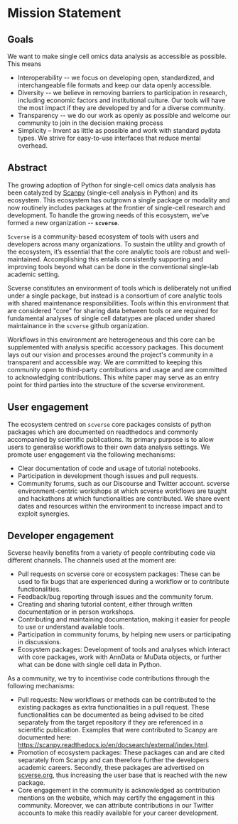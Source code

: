 # Mission Statement

## Goals

We want to make single cell omics data analysis as accessible as possible. This means

* Interoperability -- we focus on developing open, standardized, and interchangeable file formats and keep our data openly accessible. 
* Diversity -- we believe in removing barriers to participation in research, including economic factors and institutional culture. Our tools will have the most impact if they are developed by and for a diverse community.
* Transparency -- we do our work as openly as possible and welcome our community to join in the decision making process
* Simplicity – Invent as little as possible and work with standard pydata types. We strive for easy-to-use interfaces that reduce mental overhead.

## Abstract

The growing adoption of Python for single-cell omics data analysis has been catalyzed by [Scanpy](https://genomebiology.biomedcentral.com/articles/10.1186/s13059-017-1382-0) (single-cell analysis in Python) and its ecosystem.
This ecosystem has outgrown a single package or modality and now routinely includes packages at the frontier of single-cell research and development. To handle the growing needs of this ecosystem, we've formed a new organization -- **`scverse`**.

`Scverse` is a community-based ecosystem of tools with users and developers across many organizations.
To sustain the utility and growth of the ecosystem, it’s essential that the core analytic tools are robust and well-maintained. Accomplishing this entails consistently supporting and improving tools beyond what can be done in the conventional single-lab academic setting.

Scverse constitutes an environment of tools which is deliberately not unified under a single package, but instead is a consortium of core analytic tools with shared maintenance responsibilities.
Tools within this environment that are considered "core" for sharing data between tools or are required for fundamental analyses of single cell datatypes are placed under shared maintainance in the `scverse` github organization.

Workflows in this environment are heterogeneous and this core can be supplemented with analysis specific accessory packages.
This document lays out our vision and processes around the project's community in a transparent and accessible way.
We are committed to keeping this community open to third-party contributions and usage and are committed to acknowledging contributions.
This white paper may serve as an entry point for third parties into the structure of the scverse environment.

## User engagement

The ecosystem centred on `scverse` core packages consists of python packages which are documented on readthedocs and commonly accompanied by scientific publications.
Its primary purpose is to allow users to generalise workflows to their own data analysis settings.
We promote user engagement via the following mechanisms:

* Clear documentation of code and usage of tutorial notebooks.
* Participation in development though issues and pull requests.
* Community forums, such as our Discourse and Twitter account. scverse environment-centric workshops at which scverse workflows are taught and hackathons at which functionalities are contributed. We share event dates and resources within the environment to increase impact and to exploit synergies.

## Developer engagement

Scverse heavily benefits from a variety of people contributing code via different channels. The channels used at the moment are:

* Pull requests on scverse core or ecosystem packages: These can be used to fix bugs that are experienced during a workflow or to contribute functionalities. 
* Feedback/bug reporting through issues and the community forum.
* Creating and sharing tutorial content, either through written documentation or in person workshops.
* Contributing and maintaining documentation, making it easier for people to use or understand available tools.
* Participation in community forums, by helping new users or participating in discussions.
* Ecosystem packages: Development of tools and analyses which interact with core packages, work with AnnData or MuData objects, or further what can be done with single cell data in Python.

As a community, we try to incentivise code contributions through the following mechanisms:

* Pull requests: New workflows or methods can be contributed to the existing packages as extra functionalities in a pull request. These functionalities can be documented as being advised to be cited separately from the target repository if they are referenced in a scientific publication. Examples that were contributed to Scanpy are documented here: https://scanpy.readthedocs.io/en/docsearch/external/index.html. 
* Promotion of ecosystem packages: These packages can and are cited separately from Scanpy and can therefore further the developers academic careers.  Secondly, these packages are advertised on [scverse.org](), thus increasing the user base that is reached with the new package.
* Core engagement in the community is acknowledged as contribution mentions on the website, which may certify the engagement in this community. Moreover, we can attribute contributions in our Twitter accounts to make this readily available for your career development.
